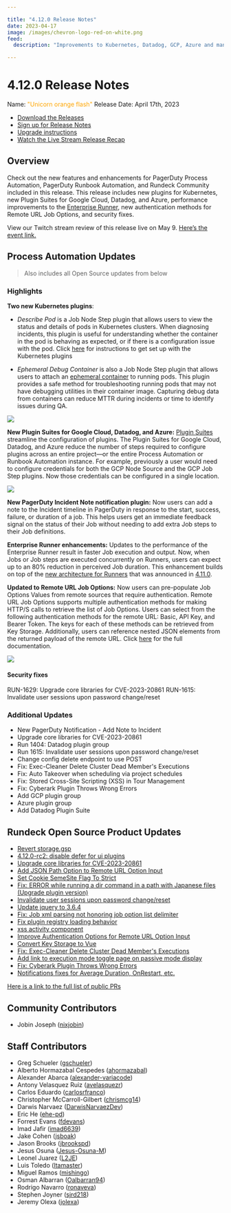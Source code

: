 ```yaml
---

title: "4.12.0 Release Notes"
date: 2023-04-17
image: /images/chevron-logo-red-on-white.png
feed:
  description: "Improvements to Kubernetes, Datadog, GCP, Azure and many more enhancements!"

---
```


# 4.12.0 Release Notes

Name: <span style="color: orange"><span class="glyphicon glyphicon-flash"></span> "Unicorn orange flash"</span>
Release Date: April 17th, 2023

- [Download the Releases](https://download.rundeck.com/)
- [Sign up for Release Notes](https://www.rundeck.com/release-notes-signup)
- [Upgrade instructions](/upgrading/)
- [Watch the Live Stream Release Recap](https://youtu.be/e6Rs9BRljAA)

## Overview

Check out the new features and enhancements for PagerDuty Process Automation, PagerDuty Runbook Automation, and Rundeck Community included in this release. This release includes new plugins for Kubernetes, new Plugin Suites for Google Cloud, Datadog, and Azure, performance improvements to the [Enterprise Runner](/administration/runner/runner-install.html), new authentication methods for Remote URL Job Options, and security fixes.

View our Twitch stream review of this release live on May 9. [Here’s the event link.](https://www.twitch.tv/pagerduty/schedule)

## Process Automation Updates

> Also includes all Open Source updates from below

### Highlights

**Two new Kubernetes plugins**:

* _Describe Pod_ is a Job Node Step plugin that allows users to view the status and details of pods in Kubernetes clusters. When diagnosing incidents, this plugin is useful for understanding whether the container in the pod is behaving as expected, or if there is a configuration issue with the pod. Click [here](/learning/howto/how2kube.html#managing-kubernetes-with-rundeck) for instructions to get set up with the Kubernetes plugins

* _Ephemeral Debug Container_ is also a Job Node Step plugin that allows users to attach an [ephemeral container](https://kubernetes.io/docs/concepts/workloads/pods/ephemeral-containers/) to running pods. This plugin provides a safe method for troubleshooting running pods that may not have debugging utilities in their container image. Capturing debug data from containers can reduce MTTR during incidents or time to identify issues during QA.

![](/assets/img/relnotes-412-k8s.png)

**New Plugin Suites for Google Cloud, Datadog, and Azure:** [Plugin Suites](/history/4_x/version-4.9.0.html) streamline the configuration of plugins. The Plugin Suites for Google Cloud, Datadog, and Azure reduce the number of steps required to configure plugins across an entire project—or the entire Process Automation or Runbook Automation instance. For example, previously a user would need to configure credentials for both the GCP Node Source and the GCP Job Step plugins. Now those credentials can be configured in a single location.

![](/assets/img/relnotes-412-gcp.png)

**New PagerDuty Incident Note notification plugin:** Now users can add a note to the Incident timeline in PagerDuty in response to the start, success, failure, or duration of a job. This helps users get an immediate feedback signal on the status of their Job without needing to add extra Job steps to their Job definitions.

**Enterprise Runner enhancements:** Updates to the performance of the Enterprise Runner result in faster Job execution and output. Now, when Jobs or Job steps are executed concurrently on Runners, users can expect up to an 80% reduction in perceived Job duration. This enhancement builds on top of the [new architecture for Runners](/administration/runner/runner-intro.html) that was announced in [4.11.0](/history/4_x/version-4.11.0.html). 

**Updated to Remote URL Job Options:** Now users can pre-populate Job Options Values from remote sources that require authentication. Remote URL Job Options supports multiple authentication methods for making HTTP/S calls to retrieve the list of Job Options. Users can select from the following authentication methods for the remote URL: Basic, API Key, and Bearer Token. The keys for each of these methods can be retrieved from Key Storage. Additionally, users can reference nested JSON elements from the returned payload of the remote URL. Click [here](/manual/job-options.html#remote-url-job-options) for the full documentation. 

![](/assets/img/relnotes-412-urloption.png)

#### Security fixes

RUN-1629: Upgrade core libraries for CVE-2023-20861
RUN-1615: Invalidate user sessions upon password change/reset 


### Additional Updates


* New PagerDuty Notification - Add Note to Incident
* Upgrade core libraries for CVE-2023-20861
* Run 1404: Datadog plugin group
* Run 1615: Invalidate user sessions upon password change/reset
* Change config delete endpoint to use POST
* Fix: Exec-Cleaner Delete Cluster Dead Member&#39;s Executions
* Fix: Auto Takeover when scheduling via project schedules
* Fix: Stored Cross-Site Scripting (XSS) in Tour Management
* Fix: Cyberark Plugin Throws Wrong Errors
* Add GCP plugin group
* Azure plugin group
* Add Datadog Plugin Suite


## Rundeck Open Source Product Updates

* [Revert storage.gsp](https://github.com/rundeck/rundeck/pull/8257)
* [4.12.0-rc2: disable defer for ui plugins](https://github.com/rundeck/rundeck/pull/8252)
* [Upgrade core libraries for CVE-2023-20861](https://github.com/rundeck/rundeck/pull/8228)
* [Add JSON Path Option to Remote URL Option Input](https://github.com/rundeck/rundeck/pull/8224)
* [Set Cookie SemeSite Flag To Strict](https://github.com/rundeck/rundeck/pull/8221)
* [Fix: ERROR while running a dir command in a path with Japanese files (Upgrade plugin version)](https://github.com/rundeck/rundeck/pull/8220)
* [Invalidate user sessions upon password change/reset ](https://github.com/rundeck/rundeck/pull/8217)
* [Update jquery to 3.6.4](https://github.com/rundeck/rundeck/pull/8214)
* [Fix: Job xml parsing not honoring job option list delimiter](https://github.com/rundeck/rundeck/pull/8210)
* [Fix plugin registry loading behavior](https://github.com/rundeck/rundeck/pull/8208)
* [xss activity component](https://github.com/rundeck/rundeck/pull/8206)
* [Improve Authentication Options for Remote URL Option Input](https://github.com/rundeck/rundeck/pull/8193)
* [Convert Key Storage to Vue](https://github.com/rundeck/rundeck/pull/8191)
* [Fix: Exec-Cleaner Delete Cluster Dead Member&#39;s Executions](https://github.com/rundeck/rundeck/pull/8187)
* [Add link to execution mode toggle page on passive mode display](https://github.com/rundeck/rundeck/pull/8181)
* [Fix: Cyberark Plugin Throws Wrong Errors](https://github.com/rundeck/rundeck/pull/8176)
* [Notifications fixes for Average Duration, OnRestart, etc.](https://github.com/rundeck/rundeck/pull/8156)


[Here is a link to the full list of public PRs](https://github.com/rundeck/rundeck/pulls?q=is%3Apr+milestone%3A4.12.0+is%3Aclosed)

## Community Contributors

* Jobin Joseph ([nixjobin](https://github.com/nixjobin))



## Staff Contributors

* Greg Schueler ([gschueler](https://github.com/gschueler))
* Alberto Hormazabal Cespedes ([ahormazabal](https://github.com/ahormazabal))
* Alexander Abarca ([alexander-variacode](https://github.com/alexander-variacode))
* Antony Velasquez Ruiz ([avelasquezr](https://github.com/avelasquezr))
* Carlos Eduardo ([carlosrfranco](https://github.com/carlosrfranco))
* Christopher McCarroll-Gilbert ([chrismcg14](https://github.com/chrismcg14))
* Darwis Narvaez ([DarwisNarvaezDev](https://github.com/DarwisNarvaezDev))
* Eric He ([ehe-pd](https://github.com/ehe-pd))
* Forrest Evans ([fdevans](https://github.com/fdevans))
* Imad Jafir ([imad6639](https://github.com/imad6639))
* Jake Cohen ([jsboak](https://github.com/jsboak))
* Jason Brooks ([jbrookspd](https://github.com/jbrookspd))
* Jesus Osuna ([Jesus-Osuna-M](https://github.com/Jesus-Osuna-M))
* Leonel Juarez ([L2JE](https://github.com/L2JE))
* Luis Toledo ([ltamaster](https://github.com/ltamaster))
* Miguel Ramos ([mishingo](https://github.com/mishingo))
* Osman Albarran ([Oalbarran94](https://github.com/Oalbarran94))
* Rodrigo Navarro ([ronaveva](https://github.com/ronaveva))
* Stephen Joyner ([sjrd218](https://github.com/sjrd218))
* Jeremy Olexa ([jolexa](https://github.com/jolexa))
